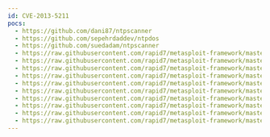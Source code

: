 ```yaml
---
id: CVE-2013-5211
pocs:
  - https://github.com/dani87/ntpscanner
  - https://github.com/sepehrdaddev/ntpdos
  - https://github.com/suedadam/ntpscanner
  - https://raw.githubusercontent.com/rapid7/metasploit-framework/master/modules/auxiliary/scanner/ntp/ntp_monlist.rb
  - https://raw.githubusercontent.com/rapid7/metasploit-framework/master/modules/auxiliary/scanner/ntp/ntp_peer_list_dos.rb
  - https://raw.githubusercontent.com/rapid7/metasploit-framework/master/modules/auxiliary/scanner/ntp/ntp_peer_list_sum_dos.rb
  - https://raw.githubusercontent.com/rapid7/metasploit-framework/master/modules/auxiliary/scanner/ntp/ntp_readvar.rb
  - https://raw.githubusercontent.com/rapid7/metasploit-framework/master/modules/auxiliary/scanner/ntp/ntp_req_nonce_dos.rb
  - https://raw.githubusercontent.com/rapid7/metasploit-framework/master/modules/auxiliary/scanner/ntp/ntp_reslist_dos.rb
  - https://raw.githubusercontent.com/rapid7/metasploit-framework/master/modules/auxiliary/scanner/ntp/ntp_unsettrap_dos.rb
  - https://raw.githubusercontent.com/rapid7/metasploit-framework/master/modules/auxiliary/scanner/portmap/portmap_amp.rb
  - https://raw.githubusercontent.com/rapid7/metasploit-framework/master/modules/auxiliary/scanner/udp/udp_amplification.rb
  - https://raw.githubusercontent.com/rapid7/metasploit-framework/master/modules/auxiliary/scanner/upnp/ssdp_amp.rb
---
```

